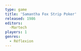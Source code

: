 ```yaml
---
type: game
title: 'Samantha Fox Strip Poker'
released: 1986
editors: 
  -Martech
players: 1
genres:
  - Réflexion
---
```

